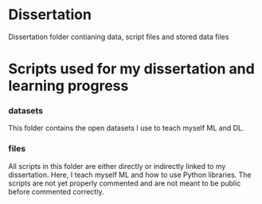 # Dissertation
Dissertation folder contianing data, script files and stored data files 

# Scripts used for my dissertation and learning progress

### datasets
This folder contains the open datasets I use to teach myself ML and DL. 

### files
All scripts in this folder are either directly or indirectly linked to my dissertation.
Here, I teach myself ML and how to use Python libraries. 
The scripts are not yet properly commented and are not meant to be public before commented correctly. 
